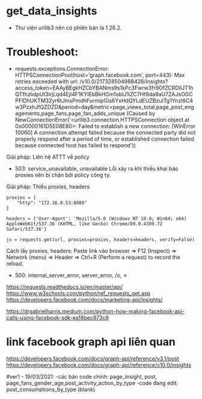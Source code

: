 # get_data_insights
- Thư viện urllib3 nên có phiên bản là 1.26.2.

# Troubleshoot:
- requests.exceptions.ConnectionError: 
	HTTPSConnectionPool(host='graph.facebook.com', port=443): Max retries exceeded with url: /v10.0/217328504988428/insights?access_token=EAAyBEgkHZCbYBANms9s1kPc3Fwrw3fr9OfZCRDIlJT1hQTfhzlidpUt3irjLqd4EjI4F1KYlEbBkHGm1obIJ1iZC7Hf8da9aU7ZAJsOGCPFlDhUKTM32yr6tJmsPmdhFurmipGis6YxHdQYLdEUZBzuITg1Ynzl6C4w3PzxhJfQZDZD&period=day&metric=page_views_total,page_post_engagements,page_fans,page_fan_adds_unique (Caused by NewConnectionError('<urllib3.connection.HTTPSConnection object at 0x00000161D5E08E80>: Failed to establish a new connection: [WinError 10060] A connection attempt failed because the connected party did not properly respond after a period of time, or established connection failed because connected host has failed to respond'))

Giải pháp: Liên hệ ATTT về policy

- 503: service_unavailable, unavailable
Lỗi xảy ra khi thiếu khai báo proxies nên bị chặn bởi policy công ty.

Giải pháp:
Thiếu proxies, headers

	proxies = {
        "http": "172.16.0.53:8080"
    }

    headers = {'User-Agent': 'Mozilla/5.0 (Windows NT 10.0; Win64; x64) AppleWebKit/537.36 (KHTML, like Gecko) Chrome/89.0.4389.72 Safari/537.36'}

    js = requests.get(url, proxies=proxies, headers=headers, verify=False)

Cách lấy proxies, headers: Paste link vào browser => F12 (Inspect) => Network (menu) => Header => Ctrl+R (Perform a request) to record the reload.

- 500: internal_server_error, server_error, /o\, ✗


https://requests.readthedocs.io/en/master/api/
https://www.w3schools.com/python/ref_requests_get.asp
https://developers.facebook.com/docs/marketing-api/insights/

https://drgabrielharris.medium.com/python-how-making-facebook-api-calls-using-facebook-sdk-ea18bec973c8

# link facebook graph api liên quan
https://developers.facebook.com/docs/graph-api/reference/v3.1/post
https://developers.facebook.com/docs/graph-api/reference/v10.0/insights

#ver1 - 19/03/2021:
-các bản code chính: page_insight, post, page_fans_gender_age,post_activity_action_by_type
-code đang edit: post_consumptions_by_type (blank)
